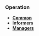 ### **Operation**

- [**Common**](2_implantacion/2.1.3.1_common.md)
- [**Informers**](2_implantacion/2.1.3.2_informers.md)
- [**Managers**](2_implantacion/2.1.3.3_managers.md)




